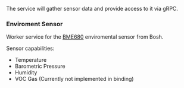 The service will gather sensor data and provide access to it via gRPC.

### Enviroment Sensor

Worker service for the [BME680](https://www.bosch-sensortec.com/bst/products/all_products/bme680) enviromental sensor from Bosh.

Sensor capabilities:

* Temperature
* Barometric Pressure
* Humidity
* VOC Gas (Currently not implemented in binding)


    